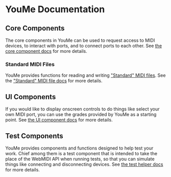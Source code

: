 # YouMe Documentation

## Core Components

The core components in YouMe can be used to request access to MIDI devices, to interact with ports, and to
connect ports to each other. See [the core component docs](./core-components.md) for more details.

### Standard MIDI Files

YouMe provides functions for reading and writing
["Standard" MIDI files](https://www.midi.org/specifications/file-format-specifications/standard-midi-files). See
the ["Standard" MIDI file docs](./standard-midi-files.md) for more details.

## UI Components

If you would like to display onscreen controls to do things like select your own MIDI port, you can use the grades
provided by YouMe as a starting point. See [the UI component docs](./ui-components.md) for more details.

## Test Components

YouMe provides components and functions designed to help test your work. Chief among them is a test component that is
intended to take the place of the WebMIDI API when running tests, so that you can simulate things like connecting and
disconnecting devices. See [the test helper docs](./test-helpers.md) for more details.
